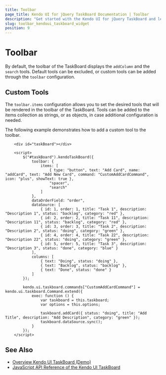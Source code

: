 ```yaml
---
title: Toolbar
page_title: Kendo UI for jQuery TaskBoard Documentation | Toolbar
description: "Get started with the Kendo UI for jQuery TaskBoard and learn how to configure its toolbar."
slug: toolbar_kendoui_taskboard_widget
position: 9
---
```


# Toolbar

By default, the toolbar of the TaskBoard displays the `addColumn` and the `search` tools. Default tools can be excluded, or custom tools can be added through the `toolbar` configuration. 

## Custom Tools

The `toolbar.items` configuration allows you to set the desired tools that will be rendered in the toolbar of the TaskBoard. Tools can be added to the items collection as strings, or as objects, in case additional configuration is needed.

The following example demonstrates how to add a custom tool to the toolbar.

```dojo
    <div id="taskBoard"></div>

    <script>
        $("#taskBoard").kendoTaskBoard({
            toolbar: {
                items: [
                    { type: "button", text: "Add Card", name: "addCard", text: "Add New Card", command: "CustomAddCardCommand", icon: "plus", showText: true },
                    "spacer",
                    "search"
                ]
            },
            dataOrderField: "order",
            dataSource: [
                { id: 1, order: 1, title: "Task 1", description: "Description 1", status: "backlog", category: "red" },
                { id: 2, order: 2, title: "Task 11", description: "Description 11", status: "backlog", category: "red" },
                { id: 3, order: 3, title: "Task 2", description: "Description 2", status: "doing", category: "green" },
                { id: 4, order: 4, title: "Task 22", description: "Description 22", status: "doing", category: "green" },
                { id: 5, order: 5, title: "Task 3", description: "Description 3", status: "done", category: "blue" }
            ],
            columns: [
                { text: "Doing", status: "doing" },
                { text: "Backlog", status: "backlog" },
                { text: "Done", status: "done" }
            ]
        });

        kendo.ui.taskboard.commands["CustomAddCardCommand"] = kendo.ui.taskboard.Command.extend({
            exec: function () {
                var taskboard = this.taskboard;
                var options = this.options;
                
                taskboard.addCard({ status: "doing", title: "Add Title", description: "Add Description", category: "green" });
                taskboard.dataSource.sync();
            } 
        });
    </script>
```

## See Also

* [Overview Kendo UI TaskBoard (Demo)](https://demos.telerik.com/kendo-ui/taskboard/index)
* [JavaScript API Reference of the Kendo UI TaskBoard](/api/javascript/ui/taskboard)

